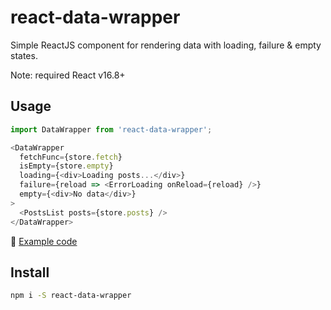 # react-data-wrapper

Simple ReactJS component for rendering data with loading, failure & empty states.

Note: required React v16.8+

## Usage

```typescript jsx
import DataWrapper from 'react-data-wrapper';

<DataWrapper
  fetchFunc={store.fetch}
  isEmpty={store.empty}
  loading={<div>Loading posts...</div>}
  failure={reload => <ErrorLoading onReload={reload} />}
  empty={<div>No data</div>}
>
  <PostsList posts={store.posts} />
</DataWrapper>
```

📝 [Example code](https://github.com/SanichKotikov/react-hooks-mobx-demo/blob/master/src/posts/routes/Posts/Posts.tsx)

## Install

```bash
npm i -S react-data-wrapper
```
